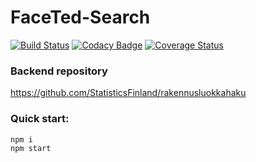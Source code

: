 # FaceTed-Search

[![Build Status](https://travis-ci.com/Ohtu-FaceTed/FaceTed-Search.svg?branch=master)](https://travis-ci.com/Ohtu-FaceTed/FaceTed-Search)
[![Codacy Badge](https://api.codacy.com/project/badge/Grade/8f95aaf86a154dd1b16a6f21fa0dba49)](https://app.codacy.com/app/FaceTed/FaceTed-Search?utm_source=github.com&utm_medium=referral&utm_content=Ohtu-FaceTed/FaceTed-Search&utm_campaign=Badge_Grade_Dashboard)
[![Coverage Status](https://coveralls.io/repos/github/Ohtu-FaceTed/FaceTed-Search/badge.svg?branch=master)](https://coveralls.io/github/Ohtu-FaceTed/FaceTed-Search?branch=master)

### Backend repository
https://github.com/StatisticsFinland/rakennusluokkahaku

### Quick start:
```
npm i
npm start
```
